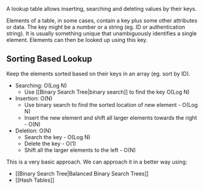 A lookup table allows inserting, searching and deleting values by their keys.


Elements of a table, in some cases, contain a key plus some other attributes or data.
The key might be a number or a string (eg. ID or authentication string).
It is usually something unique that unambiguously identifies a single element.
Elements can then be looked up using this key.

## Sorting Based Lookup

Keep the elements sorted based on their keys in an array (eg. sort by ID).

- Searching: O(Log N)
	- Use [[Binary Search Tree|binary search]] to find the key O(Log N)
- Insertion: O(N)
	- Use binary search to find the sorted location of new element - O(Log N)
	- Insert the new element and shift all larger elements towards the right - O(N)
- Deletion: O(N)
	- Search the key - O(Log N)
	- Delete the key - O(1)
	- Shift all the larger elements to the left - O(N)

This is a very basic approach. We can approach it in a better way using:
- [[Binary Search Tree|Balanced Binary Search Trees]]
- [[Hash Tables]]